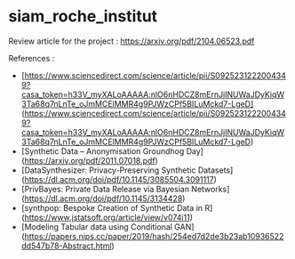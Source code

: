 # siam_roche_institut

Review article for the project : https://arxiv.org/pdf/2104.06523.pdf

References :
- [https://www.sciencedirect.com/science/article/pii/S0925231222004349?casa_token=h33V_myXALoAAAAA:nlO6nHDCZ8mErnJjINUWaJDyKiqW3Ta68q7nLnTe_oJmMCElMMR4g9PJWzCPf5BILuMckd7-LgeD] (https://www.sciencedirect.com/science/article/pii/S0925231222004349?casa_token=h33V_myXALoAAAAA:nlO6nHDCZ8mErnJjINUWaJDyKiqW3Ta68q7nLnTe_oJmMCElMMR4g9PJWzCPf5BILuMckd7-LgeD)
- [Synthetic Data – Anonymisation Groundhog Day] (https://arxiv.org/pdf/2011.07018.pdf)
- [DataSynthesizer: Privacy-Preserving Synthetic Datasets] (https://dl.acm.org/doi/pdf/10.1145/3085504.3091117)
- [PrivBayes: Private Data Release via Bayesian Networks] (https://dl.acm.org/doi/pdf/10.1145/3134428)
- [synthpop: Bespoke Creation of Synthetic Data in R] (https://www.jstatsoft.org/article/view/v074i11)
- [Modeling Tabular data using Conditional GAN] (https://papers.nips.cc/paper/2019/hash/254ed7d2de3b23ab10936522dd547b78-Abstract.html)
